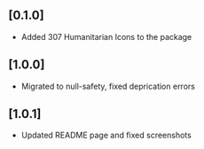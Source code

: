 ## [0.1.0]

* Added 307 Humanitarian Icons to the package

## [1.0.0]

* Migrated to null-safety, fixed deprication errors

## [1.0.1]

* Updated README page and fixed screenshots
